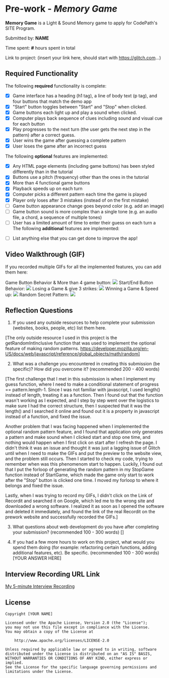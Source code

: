 # Pre-work - *Memory Game*

**Memory Game** is a Light & Sound Memory game to apply for CodePath's SITE Program. 

Submitted by: **NAME**

Time spent: **#** hours spent in total

Link to project: (insert your link here, should start with https://glitch.com...)

## Required Functionality

The following **required** functionality is complete:

* [x] Game interface has a heading (h1 tag), a line of body text (p tag), and four buttons that match the demo app
* [x] "Start" button toggles between "Start" and "Stop" when clicked. 
* [x] Game buttons each light up and play a sound when clicked. 
* [x] Computer plays back sequence of clues including sound and visual cue for each button
* [x] Play progresses to the next turn (the user gets the next step in the pattern) after a correct guess. 
* [x] User wins the game after guessing a complete pattern
* [x] User loses the game after an incorrect guess

The following **optional** features are implemented:

* [x] Any HTML page elements (including game buttons) has been styled differently than in the tutorial
* [x] Buttons use a pitch (frequency) other than the ones in the tutorial
* [x] More than 4 functional game buttons
* [x] Playback speeds up on each turn
* [x] Computer picks a different pattern each time the game is played
* [x] Player only loses after 3 mistakes (instead of on the first mistake)
* [ ] Game button appearance change goes beyond color (e.g. add an image)
* [ ] Game button sound is more complex than a single tone (e.g. an audio file, a chord, a sequence of multiple tones)
* [ ] User has a limited amount of time to enter their guess on each turn
 a
The following **additional** features are implemented:

- [ ] List anything else that you can get done to improve the app!

## Video Walkthrough (GIF)

If you recorded multiple GIFs for all the implemented features, you can add them here:

Game Button Behavior & More than 4 game button:
![](http://g.recordit.co/hHywWyow2q.gif)
Start/End Button Behavior:
![](http://g.recordit.co/1M03iV9NzV.gif)
Losing a Game & give 3 strikes:
![](http://g.recordit.co/lSiWmOuEad.gif)
Winning a Game & Speed up:
![](http://g.recordit.co/07AenNu9NG.gif)
Random Secret Pattern:
![](http://g.recordit.co/zXbMu4Su2T.gif)
## Reflection Questions
1. If you used any outside resources to help complete your submission (websites, books, people, etc) list them here. 

[The only outside resource I used in this project is the getRandomIntInclusive function that was used to implement the optional feature of making random patterns.
https://developer.mozilla.org/en-US/docs/web/javascript/reference/global_objects/math/random]

2. What was a challenge you encountered in creating this submission (be specific)? How did you overcome it? (recommended 200 - 400 words) 

[The first challenge that I met in this submission is when I implement my guess function, where I need to make a conditional statement of progress == pattern.length-1. Since I was not familiar with javascript, I used length() instead of length, treating it as a function. Then I found out that the function wasn't working as I expected, and I step by step went over the logistics to make sure I had the correct structure, then I suspected that it was the length() and I searched it online and found out it is a property in javascript instead of a function, and fixed the issue.

Another problem that I was facing happened when I implemented the optional random pattern feature, and I found that application only generates a pattern and make sound when I clicked start and stop one time, and nothing would happen when I first click on start after I refresh the page. I didn't think it was an issue and thought it was just a lagging issue of Glitch until when I need to make the GIFs and put the preview to the website view, and the problem still occurs. Then I started to check my code, trying to remember when was this phenomenom start to happen. Luckily, I found out that I put the forloop of generating the random pattern in my StopGame function instead of StartGame, which made the game only start to work after the "Stop" button is clicked one time. I moved my forloop to where it belongs and fixed the issue.

Lastly, when I was trying to record my GIFs, I didn't click on the Link of Recordit and searched it on Google, which led me to the wrong site and downloaded a wrong software. I realized it as soon as I opened the software and deleted it immediately, and found the link of the real Recordit on the prework website and successfully recorded the GIFs.]

3. What questions about web development do you have after completing your submission? (recommended 100 - 300 words) 
[]

4. If you had a few more hours to work on this project, what would you spend them doing (for example: refactoring certain functions, adding additional features, etc). Be specific. (recommended 100 - 300 words) 
[YOUR ANSWER HERE]



## Interview Recording URL Link

[My 5-minute Interview Recording](your-link-here)


## License

    Copyright [YOUR NAME]

    Licensed under the Apache License, Version 2.0 (the "License");
    you may not use this file except in compliance with the License.
    You may obtain a copy of the License at

        http://www.apache.org/licenses/LICENSE-2.0

    Unless required by applicable law or agreed to in writing, software
    distributed under the License is distributed on an "AS IS" BASIS,
    WITHOUT WARRANTIES OR CONDITIONS OF ANY KIND, either express or implied.
    See the License for the specific language governing permissions and
    limitations under the License.
